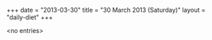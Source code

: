 +++
date = "2013-03-30"
title = "30 March 2013 (Saturday)"
layout = "daily-diet"
+++

<p>&lt;no entries&gt;</p>